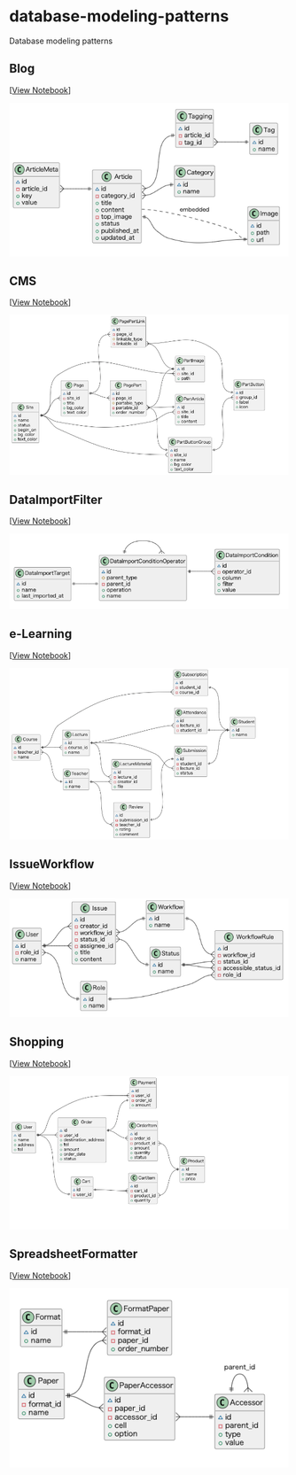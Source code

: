 # database-modeling-patterns
Database modeling patterns

## Blog
[[View Notebook](Blog.ipynb)]

![Blog](Blog/er-diagram.png)


## CMS
[[View Notebook](CMS.ipynb)]

![CMS](CMS/er-diagram.png)


## DataImportFilter
[[View Notebook](DataImportFilter.ipynb)]

![DataImportFilter](DataImportFilter/er-diagram.png)


## e-Learning
[[View Notebook](e-Learning.ipynb)]

![e-Learning](e-Learning/er-diagram.png)


## IssueWorkflow
[[View Notebook](IssueWorkflow.ipynb)]

![IssueWorkflow](IssueWorkflow/er-diagram.png)


## Shopping
[[View Notebook](Shopping.ipynb)]

![Shopping](Shopping/er-diagram.png)


## SpreadsheetFormatter
[[View Notebook](SpreadsheetFormatter.ipynb)]

![SpreadsheetFormatter](SpreadsheetFormatter/er-diagram.png)
